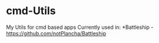 # cmd-Utils
My Utils for cmd based apps
Currently used in:
*Battleship - https://github.com/notPlancha/Battleship
